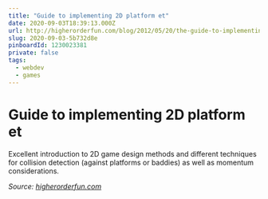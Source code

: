 ```yaml
---
title: "Guide to implementing 2D platform et"
date: 2020-09-03T18:39:13.000Z
url: http://higherorderfun.com/blog/2012/05/20/the-guide-to-implementing-2d-platformers/
slug: 2020-09-03-5b732d8e
pinboardId: 1230023381
private: false
tags:
  - webdev
  - games
---
```


# Guide to implementing 2D platform et

Excellent introduction to 2D game design methods and different techniques for collision detection (against platforms or baddies) as well as momentum considerations.

_Source: [higherorderfun.com](http://higherorderfun.com/blog/2012/05/20/the-guide-to-implementing-2d-platformers/)_

